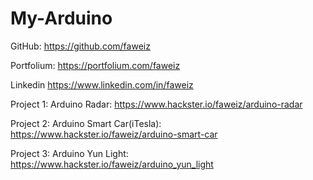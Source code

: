 # My-Arduino
GitHub: https://github.com/faweiz

Portfolium: https://portfolium.com/faweiz

Linkedin https://www.linkedin.com/in/faweiz

Project 1: Arduino Radar: https://www.hackster.io/faweiz/arduino-radar

Project 2: Arduino Smart Car(iTesla): https://www.hackster.io/faweiz/arduino-smart-car

Project 3: Arduino Yun Light: https://www.hackster.io/faweiz/arduino_yun_light
